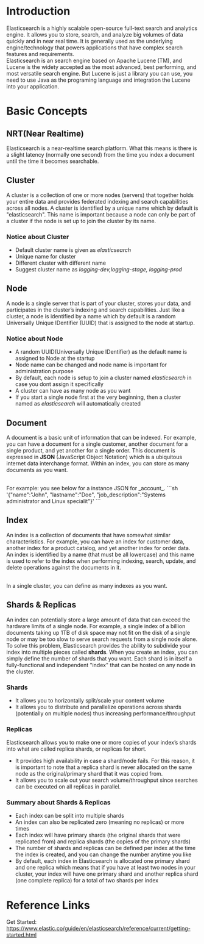 # Introduction
Elasticsearch is a highly scalable open-source full-text search and analytics engine. It allows you to store, search, and analyze big volumes of data quickly and in near real time. It is generally used as the underlying engine/technology that powers applications that have complex search features and requirements.
<br>
Elasticsearch is an search engine based on Apache Lucene (TM), and Lucene is the widety accepted as the most advanced, best performing, and most versatile search engine. But Lucene is just a library you can use, you need to use Java as the programing language and integration the Lucene into your application.


# Basic Concepts

## NRT(Near Realtime)
Elasticsearch is a near-realtime search platform. What this means is there is a slight latency (normally one second) from the time you index a document until the time it becomes searchable.

## Cluster
A cluster is a collection of one or more nodes (servers) that together holds your entire data and provides federated indexing and search capabilities across all nodes. A cluster is identified by a unique name which by default is "elasticsearch". This name is important because a node can only be part of a cluster if the node is set up to join the cluster by its name.

### Notice about Cluster
* Default cluster name is given as _elasticsearch_
* Unique name for cluster
* Different cluster with different name
* Suggest cluster name as _logging-dev,logging-stage, logging-prod_

## Node
A node is a single server that is part of your cluster, stores your data, and participates in the cluster’s indexing and search capabilities. Just like a cluster, a node is identified by a name which by default is a random Universally Unique IDentifier (UUID) that is assigned to the node at startup. 

### Notice about Node
* A random UUID(Universally Unique IDentifier) as the default name is assigned to Node at the startup
* Node name can be changed and node name is important for administration purpose
* By default, each node is setup to join a cluster named _elasticsearch_ in case you dont assign it specifically
* A cluster can have as many node as you want
* If you start a single node first at the very beginning, then a cluster named as _elasticsearch_ will automatically created

## Document
A document is a basic unit of information that can be indexed. For example, you can have a document for a single customer, another document for a single product, and yet another for a single order. This document is expressed in **JSON** (JavaScript Object Notation) which is a ubiquitous internet data interchange format. Within an index, you can store as many documents as you want.

<br>
For example: you see below for a instance JSON for _account_.
```sh
'{"name":"John", "lastname":"Doe", "job_description":"Systems administrator and Linux specialit"}'
```

## Index
An index is a collection of documents that have somewhat similar characteristics. For example, you can have an index for customer data, another index for a product catalog, and yet another index for order data. An index is identified by a name (that must be all lowercase) and this name is used to refer to the index when performing indexing, search, update, and delete operations against the documents in it.

<br>
In a single cluster, you can define as many indexes as you want.


## Shards & Replicas
An index can potentially store a large amount of data that can exceed the hardware limits of a single node. For example, a single index of a billion documents taking up 1TB of disk space may not fit on the disk of a single node or may be too slow to serve search requests from a single node alone.
<br>
To solve this problem, Elasticsearch provides the ability to subdivide your index into multiple pieces called **shards**. When you create an index, you can simply define the number of shards that you want. Each shard is in itself a fully-functional and independent "index" that can be hosted on any node in the cluster.

### Shards
* It allows you to horizontally split/scale your content volume
* It allows you to distribute and parallelize operations across shards (potentially on multiple nodes) thus increasing performance/throughput

### Replicas
Elasticsearch allows you to make one or more copies of your index’s shards into what are called replica shards, or replicas for short.
* It provides high availability in case a shard/node fails. For this reason, it is important to note that a replica shard is never allocated on the same node as the original/primary shard that it was copied from.
* It allows you to scale out your search volume/throughput since searches can be executed on all replicas in parallel.

### Summary about Shards & Replicas
* Each index can be split into multiple shards
* An index can also be replicated zero (meaning no replicas) or more times
* Each index will have primary shards (the original shards that were replicated from) and replica shards (the copies of the primary shards)
* The number of shards and replicas can be defined per index at the time the index is created, and you can change the number anytime you like
* By default, each index in Elasticsearch is allocated one primary shard and one replica which means that if you have at least two nodes in your cluster, your index will have one primary shard and another replica shard (one complete replica) for a total of two shards per index




# Reference Links

Get Started: https://www.elastic.co/guide/en/elasticsearch/reference/current/getting-started.html


